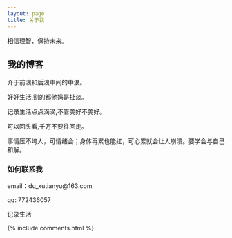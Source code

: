 ```yaml
---
layout: page
title: 关于我 
---
```

<p>

相信理智，保持未来。
<p>


<h2> 我的博客 </h2>  



<p> 
<p>
 介于前浪和后浪中间的中浪。
 <p>
 好好生活,别的都他妈是扯淡。
 <p>
 记录生活点点滴滴,不管美好不美好。
<p>
 可以回头看,千万不要往回走。
<p>
 事情压不垮人，可情绪会；身体再累也能扛，可心累就会让人崩溃。要学会与自己和解。
<p>
<h3> 如何联系我 </h3>  

<p> 
email：du_xutianyu@163.com   
<p> 
qq: 772436057     
<p> 
    记录生活
<p> 


{% include comments.html %}

